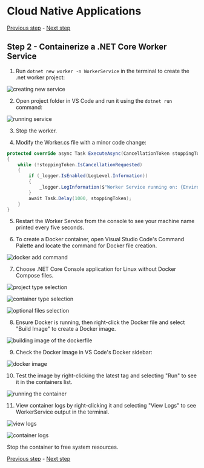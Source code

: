 # Cloud Native Applications

[Previous step](../step-01/README.md) - [Next step](../step-03/README.md)

## Step 2 - Containerize a .NET Core Worker Service

1. Run `dotnet new worker -n WorkerService` in the terminal to create the .net worker project:

![creating new service](worker-service-new-screen-shot.png)

2. Open project folder in VS Code and run it using the `dotnet run` command:

![running service](worker-service-run-screen-shot.png)

3. Stop the worker.

4. Modify the Worker.cs file with a minor code change:

```csharp
protected override async Task ExecuteAsync(CancellationToken stoppingToken)
{
    while (!stoppingToken.IsCancellationRequested)
    {
        if (_logger.IsEnabled(LogLevel.Information))
        {
            _logger.LogInformation($"Worker Service running on: {Environment.MachineName}");
        }
        await Task.Delay(1000, stoppingToken);
    }
}
```

5. Restart the Worker Service from the console to see your machine name printed every five seconds.

6. To create a Docker container, open Visual Studio Code's Command Palette and locate the command for Docker file creation.

![docker add command](dockerfile-add-screen-shot.png)

7. Choose .NET Core Console application for Linux without Docker Compose files.

![project type selection](dockerfile-proj-type-screen-shot.png)

![container type selection](dockerfile-container-type-screen-shot.png)

![optional files selection](dockerfile-optional-screen-shot.png)

8. Ensure Docker is running, then right-click the Docker file and select "Build Image" to create a Docker image.

![building image of the dockerfile](dockerfile-build-image-screen-shot.png)

9. Check the Docker image in VS Code's Docker sidebar:

![docker image](dockerfile-image-screen-shot.png)

10. Test the image by right-clicking the latest tag and selecting "Run" to see it in the containers list.

![running the container](docker-image-run-screen-shot.png)

11. View container logs by right-clicking it and selecting "View Logs" to see WorkerService output in the terminal.

![view logs](docker-image-view-logs-screen-shot.png)

![container logs](docker-image-logs-screen-shot.png)

Stop the container to free system resources.

[Previous step](../step-01/README.md) - [Next step](../step-03/README.md)
